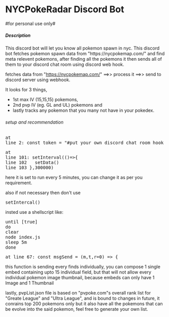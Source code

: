 # NYCPokeRadar Discord Bot
#for personal use only#
<h5>Description</h5>
This discord bot will let you know all pokemon spawn in nyc. This discord bot fetches pokemon spawn data from "https://nycpokemap.com/" and find meta relevent pokemons, after finding all the pokemons it then sends all of them to your discord chat room using discord web hook. 

fetches data from "https://nycpokemap.com/"  ==>> process it ==>> send to discord server using webhook. 

It looks for 3 things,
<ul>
  <li>1st max IV (15,15,15) pokemons,</li>
  <li>2nd pvp IV (eg. GL and UL) pokemons and </li>
  <li>lastly tracks any pokemon that you many not have in your pokedex. </li>
  </ul>
  
<h6>setup and recommendation</h6>
<pre>at 
line 2: const token = "#put your own discord chat room hook here"; </pre> 

<pre>
at
line 101: setInterval(()=>{
line 102   setData()
line 103 },300000)
</pre>
here it is set to run every 5 minutes, you can change it as per you requirement.

also if not necessary then don't use <pre>setIntercal()</pre> insted use a shellscript like:
<pre>
until [true]
do
clear
node index.js
sleep 5m   
done
</pre>
<pre>
at line 67: const msgSend = (m,t,r=0) => {
</pre>
this function is sending every finds individually, you can compose 1 single embed containing upto 15 individual field, but that will not allow every individual pokemon image thumbnail, because embeds can only have 1 Image and 1 Thumbnail

lastly, pvpList.json file is based on "pvpoke.com"s overall rank list for "Greate League" and "Ultra League", and is bound to changes in future, it conrains top 200 pokemons only but it also have all the pokemons that can be evolve into the said pokemon, 
feel free to generate your own list.

